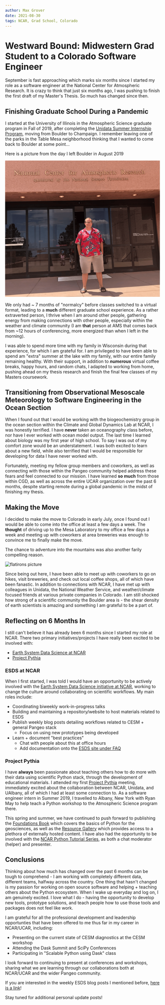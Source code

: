 ```yaml
---
author: Max Grover
date: 2021-08-30
tags: NCAR, Grad School, Colorado
---
```


# Westward Bound: Midwestern Grad Student to a Colorado Software Engineer

September is fast approaching which marks six months since I started my role as a software engineer at the National Center for Atmospheric Research. It is crazy to think that just six months ago, I was pushing to finish the first draft of my Master's Thesis. So much has changed since then.

## Finishing Graduate School During a Pandemic

I started at the University of Illinois in the Atmospheric Science graduate program in Fall of 2019, after completing the [Unidata Summer Internship Program](https://www.unidata.ucar.edu/blogs/news/entry/welcome-summer-intern-max-grover), moving from Boulder to Champaign. I remember leaving one of the parks in the Table Mesa neighborhood thinking that I wanted to come back to Boulder at some point...

Here is a picture from the day I left Boulder in August 2019

![NCAR picture of me](images/ncar_max.png)

We only had ~ 7 months of "normalcy" before classes switched to a virtual format, leading to a **much** different graduate school experience. As a rather extraverted person, I thrive when I am around other people, gathering energy from making connections with other people, especially within the weather and climate community (I am **that** person at AMS that comes back from ~12 hours of conferencing, more energized than when I left in the morning).

I was able to spend more time with my family in Wisconsin during that experience, for which I am grateful for. I am privileged to have been able to spend am "extra" summer at the lake with my family, with our entire family remaining healthy. With their support, in addition to ***numerous*** virtual coffee breaks, happy hours, and random chats, I adapted to working from home, pushing ahead on my thesis research and finish the final few classes of my Masters coursework.



## Transitioning from Observational Mesoscale Meteorology to Software Engineering in the Ocean Section

When I found out that I would be working with the biogeochemistry group in the ocean section within the Climate and Global Dynamics Lab at NCAR, I was honestly terrified. I have **never** taken an oceanography class before, nor have I ever worked with ocean model output. The last time I learned about biology was my first year of high school. To say I was out of my comfort zone would be an understatement. I was both excited to learn about a new field, while also terrified that I would be responsible for developing for data I have never worked with.

Fortunately, meeting my fellow group members and coworkers, as well as connecting with those within the Pangeo community helped address these fears and feel connected to our mission. I have learned **so much** from those within CGD, as well as across the entire UCAR organization over the past 6 months, despite starting remote during a global pandemic in the midst of finishing my thesis.

## Making the Move

I decided to make the move to Colorado in early July, once I found out I would be able to come into the office at least a few days a week. The **thought** of driving up to the Mesa Laboratory to my office a few days a week and meeting up with coworkers at area breweries was enough to convince me to finally make the move.

The chance to adventure into the mountains was also another farily compelling reason.

![flatirons picture](images/flatirons.png)

Since being out here, I have been able to meet up with coworkers to go on hikes, visit breweries, and check out local coffee shops, all of which have been fanastic. In addition to connections with NCAR, I have met up with colleagues in Unidata, the National Weather Service, and weather/climate focused friends at various private companies in Colorado. I am still shocked how strong of a scientific community the Boulder area is - the shear density of earth scientists is amazing and something I am grateful to be a part of.

## Reflecting on 6 Months In
I still can't believe it has already been 6 months since I started my role at NCAR. There two primary initiatives/projects I have really been excited to be involved with:
* [Earth System Data Science at NCAR](https://ncar.github.io/esds/)
* [Project Pythia](https://projectpythia.org/index.html#)

### ESDS at NCAR
When I first started, I was told I would have an opportunity to be actively involved with the [Earth System Data Science initiative at NCAR](https://ncar.github.io/esds/), working to change the culture around collaborating on scientific workflows. My main roles include:
* Coordinating biweekly work-in-progress talks
* Building and maintaining a repository/website to host materials related to ESDS
* Publish weekly blog posts detailing workflows related to CESM + general Pangeo stack
    * Focus on using new prototypes being developed
* Learn + document "best practices"
    * Chat with people about this at office hours
    * Add documentation onto the [ESDS site under FAQ](https://ncar.github.io/esds/faq/)

### Project Pythia
I have **always** been passionate about teaching others how to do more with their data using scientific Python stack, through the development of educational materials. I attended my first [Project Pythia](https://projectpythia.org/) meeting, immediately excited about the collaboration between NCAR, Unidata, and UAlbany, all of which I had at least some connection to. As a software engineer intern in Summer 2019, I travelled to Albany, New York with Ryan May to help teach a Python workshop to the Atmospheric Science program there.

This spring and summer, we have continued to push forward to publishing the [Foundations Book](https://foundations.projectpythia.org/landing-page.html) which covers the basics of Python for the geosciences, as well as the [Resource Gallery](https://projectpythia.org/gallery.html) which provides access to a plethora of externally hosted content. I have also had the opportunity to be involved with the [NCAR Python Tutorial Series](https://www.youtube.com/channel/UCoZPBqJal5uKpO8ZiwzavCw/videos), as both a chat moderator (helper) and presenter.

## Conclusions
Thinking about how much has changed over the past 6 months can be tough to comprehend - I am working with completely different data, different teams, halfway across the country. One thing that hasn't changed is my passion for working on open source software and helping + teaching others about the Python ecosystem. When I wake up everyday and log on, I am genuinely excited. I love what I do - having the opportunity to develop new tools, prototype solutions, and teach people how to use those tools and packages does not feel like work.

I am grateful for all the professional development and leadership opportunties that have been offered to me thus far in my career in NCAR/UCAR, including:
* Presenting on the current state of CESM diagnostics at the CESM workshop
* Attending the Dask Summit and SciPy Conferences
* Participating in "Scalable Python using Dask" class

I look forward to continuing to present at conferences and workshops, sharing what we are learning through our collaborations both at NCAR/UCAR and the wider Pangeo community.

If you are interested in the weekly ESDS blog posts I mentioned before, [here is a link](https://ncar.github.io/esds/blog/)! 

Stay tuned for additional personal update posts!


